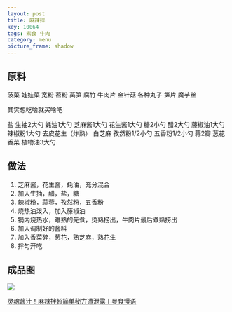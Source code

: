 ```yaml
---
layout: post
title: 麻辣拌
key: 10064
tags: 素食 牛肉
category: menu
picture_frame: shadow
---
```


## 原料

菠菜
娃娃菜
宽粉
苕粉
莴笋
腐竹
牛肉片
金针菇
各种丸子
笋片
魔芋丝

其实想吃啥就买啥吧

盐
生抽2大勺
蚝油1大勺
芝麻酱1大勺
花生酱1大勺
糖2小勺
醋2大勺
藤椒油1大勺
辣椒粉1大勺
去皮花生（炸熟）
白芝麻
孜然粉1/2小勺
五香粉1/2小勺
蒜2瓣
葱花
香菜
植物油3大勺

<!--more-->

## 做法

1. 芝麻酱，花生酱，蚝油，充分混合
2. 加入生抽，醋，盐，糖
3. 辣椒粉，蒜蓉，孜然粉，五香粉
4. 烧热油泼入，加入藤椒油
5. 锅内烧热水，难熟的先煮，烫熟捞出，牛肉片最后煮熟捞出
6. 加入调制好的酱料
7. 加入香菜碎，葱花，熟芝麻，熟花生
8. 拌匀开吃

## 成品图

![](https://s3.us-west-1.amazonaws.com/menchi.xyz/%E9%BA%BB%E8%BE%A3%E6%8B%8C.jpg)

[灵魂酱汁！麻辣拌超简单秘方遭泄露丨曼食慢语](https://youtu.be/9B6Xy9lHog0)

